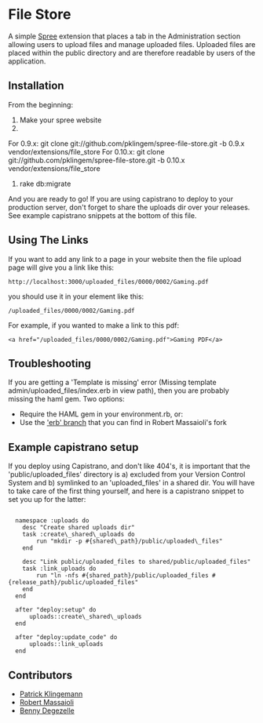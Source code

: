 File Store
==========

A simple [Spree][1] extension that places a tab in the Administration section allowing users to upload files and manage uploaded files.  Uploaded files are placed within the public directory and are therefore readable by users of the application.

Installation
------------

From the beginning:

1. Make your spree website
1.
For 0.9.x:
        git clone git://github.com/pklingem/spree-file-store.git -b 0.9.x vendor/extensions/file_store
For 0.10.x:
        git clone git://github.com/pklingem/spree-file-store.git -b 0.10.x vendor/extensions/file_store
1. rake db:migrate

And you are ready to go!
If you are using capistrano to deploy to your production server, don't forget to share the uploads dir over your releases. See example capistrano snippets at the bottom of this file.

Using The Links
---------------

If you want to add any link to a page in your website then the file upload
page will give you a link like this:

    http://localhost:3000/uploaded_files/0000/0002/Gaming.pdf

you should use it in your element like this:

    /uploaded_files/0000/0002/Gaming.pdf

For example, if you wanted to make a link to this pdf:

    <a href="/uploaded_files/0000/0002/Gaming.pdf">Gaming PDF</a>

Troubleshooting
---------------

If you are getting a 'Template is missing' error (Missing template admin/uploaded_files/index.erb in view path), then you are probably missing the haml gem. Two options:

* Require the HAML gem in your environment.rb, or:
* Use the ['erb' branch][2] that you can find in Robert Massaioli's fork

Example capistrano setup
------------------------

If you deploy using Capistrano, and don't like 404's, it is important that the 'public/uploaded\_files' directory is a) excluded from your Version Control System and b) symlinked to an 'uploaded\_files' in a shared dir. You will have to take care of the first thing yourself, and here is a capistrano snippet to set you up for the latter:

<pre><code>
  namespace :uploads do
    desc "Create shared uploads dir"
    task :create\_shared\_uploads do
        run "mkdir -p #{shared\_path}/public/uploaded\_files"
    end

    desc "Link public/uploaded_files to shared/public/uploaded_files"
    task :link_uploads do
        run "ln -nfs #{shared_path}/public/uploaded_files #{release_path}/public/uploaded_files"
    end
  end

  after "deploy:setup" do
      uploads::create\_shared\_uploads
  end
  
  after "deploy:update_code" do
      uploads::link_uploads
  end
</code></pre>

Contributors
------------

* [Patrick Klingemann][3]
* [Robert Massaioli][4]
* [Benny Degezelle][5]

[1]: http://spreecommerce.com/ "Spree: Open Source E-Commerce for Ruby on Rails"
[2]: http://github.com/robertmassaioli/spree-file-store/tree/erb "Git branch of this extension that does not require HAML"
[3]: http://github.com/pklingem
[4]: http://massaioli.homelinux.com/wordpress/
[5]: http://hardcoreforkingaction.com
